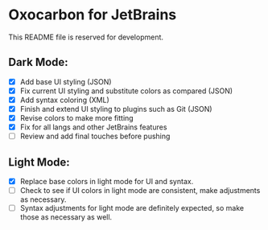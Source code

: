 # Oxocarbon for JetBrains
This README file is reserved for development. 

## Dark Mode:
- [x] Add base UI styling (JSON)
- [x] Fix current UI styling and substitute colors as compared (JSON)
- [x] Add syntax coloring (XML)
- [x] Finish and extend UI styling to plugins such as Git (JSON)
- [x] Revise colors to make more fitting
- [x] Fix for all langs and other JetBrains features
- [ ] Review and add final touches before pushing

## Light Mode:
- [x] Replace base colors in light mode for UI and syntax.
- [ ] Check to see if UI colors in light mode are consistent, make adjustments as necessary.
- [ ] Syntax adjustments for light mode are definitely expected, so make those as necessary as well.
